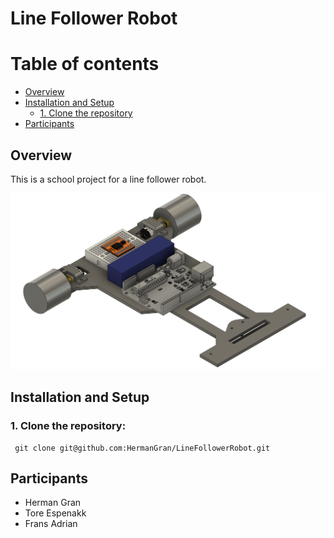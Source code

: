 # Line Follower Robot

# Table of contents

- [Overview](#overview)
- [Installation and Setup](#installation-and-setup)
    - [1. Clone the repository](#1-clone-the-repository)
- [Participants](#participants)

## Overview
This is a school project for a line follower robot. 

![](data/CAD_Alt.png)

## Installation and Setup

### 1. **Clone the repository:**
   ``` 
    git clone git@github.com:HermanGran/LineFollowerRobot.git
   ```

## Participants
- Herman Gran
- Tore Espenakk
- Frans Adrian